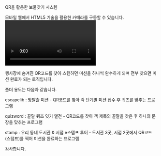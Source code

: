 QR을 활용한 보물찾기 시스템

모바일 웹에서 HTML5 기술을 활용한 카메라를 구동할 수 있습니다.
<video> 태그를 활용하였습니다.

행사장에 숨겨진 QR코드를 찾아 스캔하면 미션을 하나씩 완수하게 되며
전부 찾으면 미션 완료가 되는 로직입니다.

폴더 용도는 다음과 같습니다.

escapelib : 방탈출 미션 - QR코드를 찾아 각 단계별 미션 접수 후 퀴즈를 맞추는 프로그램

quizword : 끝말 퀴즈 잇기 열전 - QR코드를 찾아 책 제목의 끝말을 찾은 후 하나의 문장을 맞추는 프로그램

stamp : 우리 동네 도서관 & 서점 e스탬프 투어 - 도서관 3곳, 서점 2곳에서 QR코드(스탬프)를 찍어 미션을 완료하는 프로그램

감사합니다.

